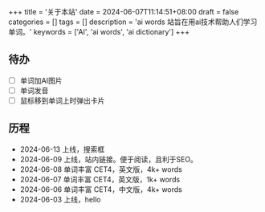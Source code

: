 +++
title = '关于本站'
date = 2024-06-07T11:14:51+08:00
draft = false
categories = []
tags = []
description = 'ai words 站旨在用ai技术帮助人们学习单词。'
keywords = ['AI', 'ai words', 'ai dictionary']
+++

## 待办

- [ ] 单词加AI图片
- [ ] 单词发音
- [ ] 鼠标移到单词上时弹出卡片

## 历程

- 2024-06-13 上线，搜索框
- 2024-06-09 上线，站内链接。便于阅读，且利于SEO。
- 2024-06-08 单词丰富 CET4，英文版，4k+ words
- 2024-06-07 单词丰富 CET4，英文版，1k+ words
- 2024-06-06 单词丰富 CET4，中文版，4k+ words
- 2024-06-03 上线，hello
